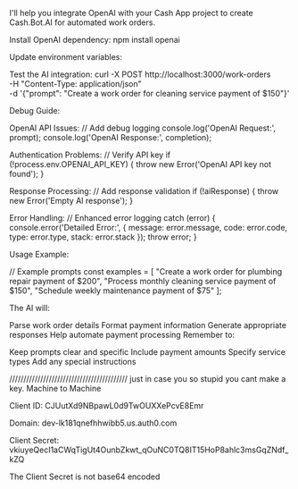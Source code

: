 I'll help you integrate OpenAI with your Cash App project to create Cash.Bot.AI for automated work orders.

Install OpenAI dependency:
npm install openai

Update environment variables:

Test the AI integration:
curl -X POST http://localhost:3000/work-orders \
-H "Content-Type: application/json" \
-d '{"prompt": "Create a work order for cleaning service payment of $150"}'

Debug Guide:

OpenAI API Issues:
// Add debug logging
console.log('OpenAI Request:', prompt);
console.log('OpenAI Response:', completion);

Authentication Problems:
// Verify API key
if (!process.env.OPENAI_API_KEY) {
    throw new Error('OpenAI API key not found');
}

Response Processing:
// Add response validation
if (!aiResponse) {
    throw new Error('Empty AI response');
}

Error Handling:
// Enhanced error logging
catch (error) {
    console.error('Detailed Error:', {
        message: error.message,
        code: error.code,
        type: error.type,
        stack: error.stack
    });
    throw error;
}

Usage Example:

// Example prompts
const examples = [
    "Create a work order for plumbing repair payment of $200",
    "Process monthly cleaning service payment of $150",
    "Schedule weekly maintenance payment of $75"
];

The AI will:

Parse work order details
Format payment information
Generate appropriate responses
Help automate payment processing
Remember to:

Keep prompts clear and specific
Include payment amounts
Specify service types
Add any special instructions

//////////////////////////////////////////
just in case you so stupid you cant make a key. 
Machine to Machine

Client ID:
CJUutXd9NBpawL0d9TwOUXXePcvE8Emr

Domain:
dev-lk181qnefhhwibb5.us.auth0.com

Client Secret:
vkiuyeQecI1aCWqTigUt4OunbZkwt_qOuNC0TQ8IT15HoP8ahlc3msGqZNdf_kZQ

The Client Secret is not base64 encoded
